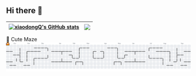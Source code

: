 ## Hi there 👋

<!--
**xiaodongQ/xiaodongQ** is a ✨ _special_ ✨ repository because its `README.md` (this file) appears on your GitHub profile.

Here are some ideas to get you started:

- 🔭 I’m currently working on ...
- 🌱 I’m currently learning ...
- 👯 I’m looking to collaborate on ...
- 🤔 I’m looking for help with ...
- 💬 Ask me about ...
- 📫 How to reach me: ...
- 😄 Pronouns: ...
- ⚡ Fun fact: ...
-->

| <a href="https://github.com/anuraghazra/github-readme-stats"><img align="center" src="https://github-readme-stats.vercel.app/api?username=xiaodongQ&show_icons=true&include_all_commits=true&hide_border=true" alt="xiaodongQ's GitHub stats" /></a> | <a href="https://github.com/anuraghazra/github-readme-stats"><img align="center" src="https://github-readme-stats.vercel.app/api/top-langs/?username=xiaodongQ&layout=compact&hide_border=true&langs_count=8&exclude_repo=https://github.com/xiaodongQ/xiaodongq.github.io,&hide=assembly,perl,makefile,cmake,Objective-C,BitBake" /></a> |
| ---------------------------------------------------------------------------------------------------------------------------------------------------------------------------------------------------------------------------------------------------- | ----------------------------------------------------------------------------------------------------------------------------------------------------------------------------------------------------------------------------------------------------------------------------------------------------------------------------------------- |

👾 Cute Maze
<picture>
  <source media="(prefers-color-scheme: light)" srcset="https://raw.githubusercontent.com/xiaodongQ/xiaodongQ/output/pacman-contribution-graph.svg">
  <source media="(prefers-color-scheme: dark)" srcset="https://raw.githubusercontent.com/xiaodongQ/xiaodongQ/output/pacman-contribution-graph-dark.svg">
  <img alt="github contribution grid snake pacman animation" src="https://raw.githubusercontent.com/xiaodongQ/xiaodongQ/output/pacman-contribution-graph.svg">
</picture>

